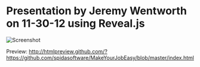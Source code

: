 # Presentation by Jeremy Wentworth on 11-30-12 using Reveal.js

![Screenshot](https://raw.github.com/spidasoftware/MakeYourJobEasy/master/img/screenshot.png)

Preview: http://htmlpreview.github.com/?https://github.com/spidasoftware/MakeYourJobEasy/blob/master/index.html